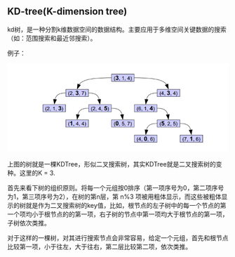 ## KD-tree(K-dimension tree)

kd树，是一种分割k维数据空间的数据结构。主要应用于多维空间关键数据的搜索（如：范围搜索和最近邻搜索）。

例子：

![](imgs/33.png)

上图的树就是一棵KDTree，形似二叉搜索树，其实KDTree就是二叉搜索树的变种。这里的K = 3.

首先来看下树的组织原则。将每一个元组按0排序（第一项序号为0，第二项序号为1，第三项序号为2），在树的第n层，第 n%3 项被用粗体显示，而这些被粗体显示的树就是作为二叉搜索树的key值，比如，根节点的左子树中的每一个节点的第一个项均小于根节点的的第一项，右子树的节点中第一项均大于根节点的第一项，子树依次类推。

对于这样的一棵树，对其进行搜索节点会非常容易，给定一个元组，首先和根节点比较第一项，小于往左，大于往右，第二层比较第二项，依次类推。





